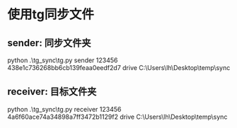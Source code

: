 # 使用tg同步文件
## sender: 同步文件夹
python .\tg_sync\tg.py sender 123456 438e1c736268bb6cb139feaa0eedf2d7 drive C:\Users\lh\Desktop\temp\sync 

## receiver: 目标文件夹
python .\tg_sync\tg.py receiver 123456 4a6f60ace74a34898a7ff3472b1129f2 drive C:\Users\lh\Desktop\temp\sync  